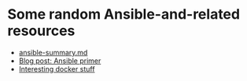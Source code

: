# Some random Ansible-and-related resources

* [ansible-summary.md](https://gist.github.com/andreicristianpetcu/b892338de279af9dac067891579cad7d)
* [Blog post: Ansible primer](http://timeoutofmind.com/wordpress/working_with_ansible_primer/)
* [Interesting docker stuff](https://github.com/swagger-api/swagger-codegen#docker)
